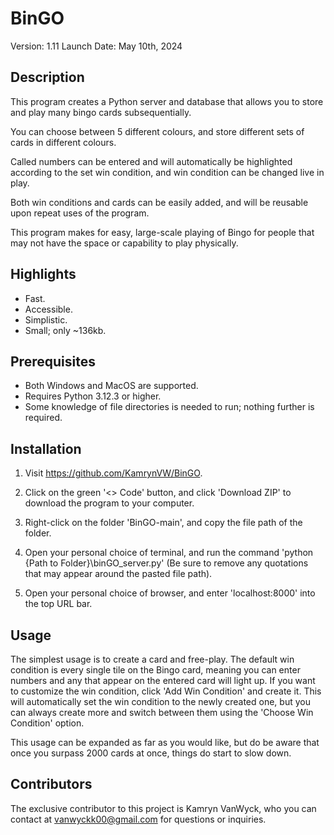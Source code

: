 # BinGO #
Version: 1.11
Launch Date: May 10th, 2024

## Description ##
This program creates a Python server and database that allows you to store and play many bingo cards subsequentially.

You can choose between 5 different colours, and store different sets of cards in different colours.

Called numbers can be entered and will automatically be highlighted according to the set win condition, and win condition can be changed live in play.

Both win conditions and cards can be easily added, and will be reusable upon repeat uses of the program.

This program makes for easy, large-scale playing of Bingo for people that may not have the space or capability to play physically.

## Highlights ##
- Fast.
- Accessible.
- Simplistic.
- Small; only ~136kb.

## Prerequisites ##
- Both Windows and MacOS are supported.
- Requires Python 3.12.3 or higher.
- Some knowledge of file directories is needed to run; nothing further is required.

## Installation ##
1. Visit https://github.com/KamrynVW/BinGO.

2. Click on the green '<> Code' button, and click 'Download ZIP' to download the program to your computer.

3. Right-click on the folder 'BinGO-main', and copy the file path of the folder.

4. Open your personal choice of terminal, and run the command 'python {Path to Folder}\binGO_server.py' (Be sure to remove any quotations that may appear around the pasted file path).

5. Open your personal choice of browser, and enter 'localhost:8000' into the top URL bar.

## Usage ##
The simplest usage is to create a card and free-play. The default win condition is every single tile on the Bingo card, meaning you can enter numbers and any that appear on the entered card will light up. If you want to customize the win condition, click 'Add Win Condition' and create it. This will automatically set the win condition to the newly created one, but you can always create more and switch between them using the 'Choose Win Condition' option.

This usage can be expanded as far as you would like, but do be aware that once you surpass 2000 cards at once, things do start to slow down.

## Contributors ##
The exclusive contributor to this project is Kamryn VanWyck, who you can contact at vanwyckk00@gmail.com for questions or inquiries.